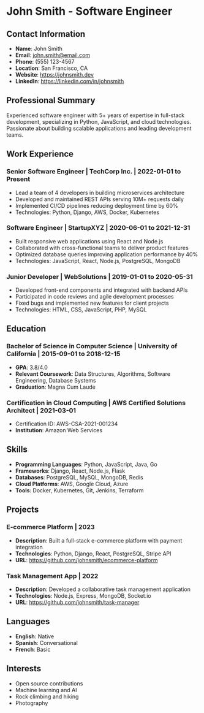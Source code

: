 # John Smith - Software Engineer

## Contact Information
- **Name**: John Smith
- **Email**: john.smith@email.com
- **Phone**: (555) 123-4567
- **Location**: San Francisco, CA
- **Website**: https://johnsmith.dev
- **LinkedIn**: https://linkedin.com/in/johnsmith

## Professional Summary
Experienced software engineer with 5+ years of expertise in full-stack development, specializing in Python, JavaScript, and cloud technologies. Passionate about building scalable applications and leading development teams.

## Work Experience

### Senior Software Engineer | TechCorp Inc. | 2022-01-01 to Present
- Lead a team of 4 developers in building microservices architecture
- Developed and maintained REST APIs serving 10M+ requests daily
- Implemented CI/CD pipelines reducing deployment time by 60%
- Technologies: Python, Django, AWS, Docker, Kubernetes

### Software Engineer | StartupXYZ | 2020-06-01 to 2021-12-31
- Built responsive web applications using React and Node.js
- Collaborated with cross-functional teams to deliver product features
- Optimized database queries improving application performance by 40%
- Technologies: JavaScript, React, Node.js, PostgreSQL, MongoDB

### Junior Developer | WebSolutions | 2019-01-01 to 2020-05-31
- Developed front-end components and integrated with backend APIs
- Participated in code reviews and agile development processes
- Fixed bugs and implemented new features for client projects
- Technologies: HTML, CSS, JavaScript, PHP, MySQL

## Education

### Bachelor of Science in Computer Science | University of California | 2015-09-01 to 2018-12-15
- **GPA**: 3.8/4.0
- **Relevant Coursework**: Data Structures, Algorithms, Software Engineering, Database Systems
- **Graduation**: Magna Cum Laude

### Certification in Cloud Computing | AWS Certified Solutions Architect | 2021-03-01
- Certification ID: AWS-CSA-2021-001234
- **Institution**: Amazon Web Services

## Skills
- **Programming Languages**: Python, JavaScript, Java, Go
- **Frameworks**: Django, React, Node.js, Flask
- **Databases**: PostgreSQL, MySQL, MongoDB, Redis  
- **Cloud Platforms**: AWS, Google Cloud, Azure
- **Tools**: Docker, Kubernetes, Git, Jenkins, Terraform

## Projects

### E-commerce Platform | 2023
- **Description**: Built a full-stack e-commerce platform with payment integration
- **Technologies**: Python, Django, React, PostgreSQL, Stripe API
- **URL**: https://github.com/johnsmith/ecommerce-platform

### Task Management App | 2022  
- **Description**: Developed a collaborative task management application
- **Technologies**: Node.js, Express, MongoDB, Socket.io
- **URL**: https://github.com/johnsmith/task-manager

## Languages
- **English**: Native
- **Spanish**: Conversational
- **French**: Basic

## Interests
- Open source contributions
- Machine learning and AI
- Rock climbing and hiking
- Photography 